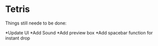 # Tetris

Things still neede to be done:

*Update UI
*Add Sound
*Add preview box
*Add spacebar function for instant drop
